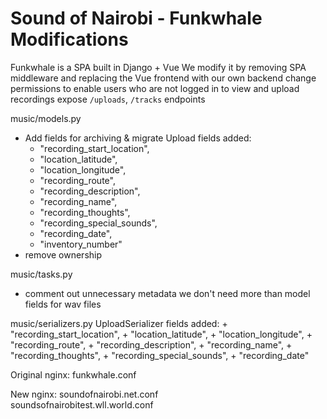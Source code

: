 # Sound of Nairobi - Funkwhale Modifications
Funkwhale is a SPA built in Django + Vue
We modify it by removing SPA middleware and replacing the Vue frontend with our own backend
change permissions to enable users who are not logged in to view and upload recordings
expose `/uploads`, `/tracks` endpoints

music/models.py
- Add fields for archiving & migrate
Upload fields added:
    + "recording_start_location",
    + "location_latitude",
    + "location_longitude",
    + "recording_route",
    + "recording_description",
    + "recording_name",
    + "recording_thoughts",
    + "recording_special_sounds",
    + "recording_date",
    + "inventory_number"
- remove ownership

music/tasks.py
- comment out unnecessary metadata we don't need more than model fields for wav files


music/serializers.py
UploadSerializer fields added:
    + "recording_start_location",
    + "location_latitude",
    + "location_longitude",
    + "recording_route",
    + "recording_description",
    + "recording_name",
    + "recording_thoughts",
    + "recording_special_sounds",
    + "recording_date"

Original nginx:
funkwhale.conf

New nginx:
soundofnairobi.net.conf           
soundsofnairobitest.wll.world.conf
